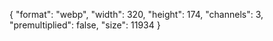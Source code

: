 {
  "format": "webp",
  "width": 320,
  "height": 174,
  "channels": 3,
  "premultiplied": false,
  "size": 11934
}